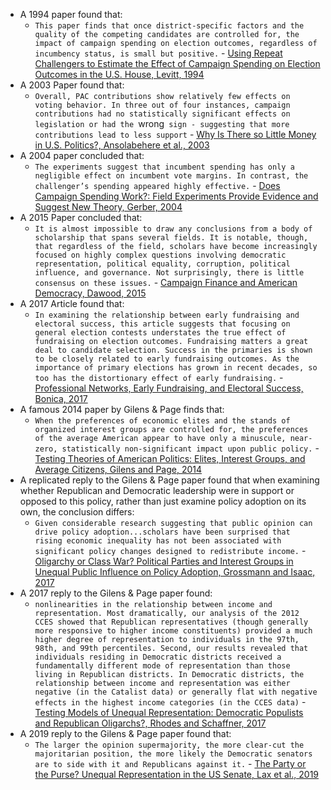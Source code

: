 - A 1994 paper found that:
    - `This paper finds that once district-specific factors and the quality of the competing candidates are controlled for, the impact of campaign spending on election outcomes, regardless of incumbency status, is small but positive.` - [Using Repeat Challengers to Estimate the Effect of Campaign Spending on Election Outcomes in the U.S. House, Levitt, 1994](https://annas-archive.org/scidb/10.1086/261954)
- A 2003 Paper found that:
    - `Overall, PAC contributions show relatively few effects on voting behavior. In three out of four instances, campaign contributions had no statistically significant effects on legislation or had the `wrong` sign - suggesting that more contributions lead to less support` - [Why Is There so Little Money in U.S. Politics?, Ansolabehere et al., 2003](https://annas-archive.org/scidb/10.1257/089533003321164976)
- A 2004 paper concluded that:
    - `The experiments suggest that incumbent spending has only a negligible effect on incumbent vote margins. In contrast, the challenger’s spending appeared highly effective.` - [Does Campaign Spending Work?: Field Experiments Provide Evidence and Suggest New Theory, Gerber, 2004](https://annas-archive.org/scidb/10.1177/0002764203260415)
- A 2015 Paper concluded that:
    - `It is almost impossible to draw any conclusions from a body of scholarship that spans several fields. It is notable, though, that regardless of the field, scholars have become increasingly focused on highly complex questions involving democratic representation, political equality, corruption, political influence, and governance. Not surprisingly, there is little consensus on these issues.` - [Campaign Finance and American Democracy, Dawood, 2015](https://annas-archive.org/scidb/10.1146/annurev-polisci-010814-104523)
- A 2017 Article found that:
    - `In examining the relationship between early fundraising and electoral success, this article suggests that focusing on general election contests understates the true effect of fundraising on election outcomes. Fundraising matters a great deal to candidate selection. Success in the primaries is shown to be closely related to early fundraising outcomes. As the importance of primary elections has grown in recent decades, so too has the distortionary effect of early fundraising.` - [Professional Networks, Early Fundraising, and Electoral Success, Bonica, 2017](https://annas-archive.org/scidb/10.1089/elj.2016.0413)
- A famous 2014 paper by Gilens & Page finds that:
    - `When the preferences of economic elites and the stands of organized interest groups are controlled for, the preferences of the average American appear to have only a minuscule, near-zero, statistically non-significant impact upon public policy.` - [Testing Theories of American Politics: Elites, Interest Groups, and Average Citizens, Gilens and Page, 2014](https://annas-archive.org/scidb/10.1017/s1537592714001595)
- A replicated reply to the Gilens & Page paper found that when examining whether Republican and Democratic leadership were in support or opposed to this policy, rather than just examine policy adoption on its own, the conclusion differs:
    - `Given considerable research suggesting that public opinion can drive policy adoption...scholars have been surprised that rising economic inequality has not been associated with significant policy changes designed to redistribute income.` - [Oligarchy or Class War? Political Parties and Interest Groups in Unequal Public Influence on Policy Adoption, Grossmann and Isaac, 2017](http://matthewg.org/Gilens-Parties4.pdf)
- A 2017 reply to the Gilens & Page paper found:
    - `nonlinearities in the relationship between income and representation. Most dramatically, our analysis of the 2012 CCES showed that Republican representatives (though generally more responsive to higher income constituents) provided a much higher degree of representation to individuals in the 97th, 98th, and 99th percentiles. Second, our results revealed that individuals residing in Democratic districts received a fundamentally different mode of representation than those living in Republican districts. In Democratic districts, the relationship between income and representation was either negative (in the Catalist data) or generally flat with negative effects in the highest income categories (in the CCES data)` - [Testing Models of Unequal Representation: Democratic Populists and Republican Oligarchs?, Rhodes and Schaffner, 2017](https://annas-archive.org/scidb/10.1561/100.00016077)
- A 2019 reply to the Gilens & Page paper found that:
    - `The larger the opinion supermajority, the more clear-cut the majoritarian position, the more likely the Democratic senators are to side with it and Republicans against it.` - [The Party or the Purse? Unequal Representation in the US Senate, Lax et al., 2019](https://annas-archive.org/scidb/10.1017/S0003055419000315)